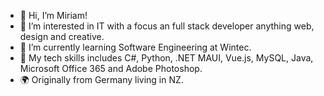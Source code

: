 - 👋 Hi, I’m Miriam!
- 👀 I’m interested in IT with a focus an full stack developer anything web, design and creative.
- 🌱 I’m currently learning Software Engineering at Wintec.
- 🧩 My tech skills includes C#, Python, .NET MAUI, Vue.js, MySQL, Java, Microsoft Office 365 and Adobe Photoshop.
- 🌍 Originally from Germany living in NZ. 
